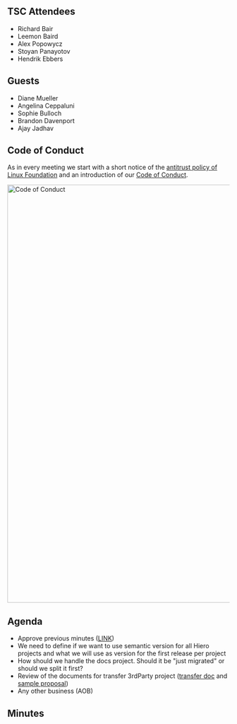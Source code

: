 ## TSC Attendees

- Richard Bair
- Leemon Baird
- Alex Popowycz
- Stoyan Panayotov
- Hendrik Ebbers

## Guests

- Diane Mueller
- Angelina Ceppaluni
- Sophie Bulloch
- Brandon Davenport
- Ajay Jadhav

## Code of Conduct

As in every meeting we start with a short notice of the [antitrust policy of Linux Foundation](https://www.linuxfoundation.org/legal/antitrust-policy)
and an introduction of our [Code of Conduct](https://www.lfdecentralizedtrust.org/code-of-conduct).

<img width="945" alt="Code of Conduct" src="https://github.com/user-attachments/assets/3a187bc9-65ae-461e-bb46-7ce0db8e32cf">

## Agenda

- Approve previous minutes ([LINK](https://github.com/hiero-ledger/tsc/pull/70))
- We need to define if we want to use semantic version for all Hiero projects and what we will use as version for the first release per project
- How should we handle the docs project. Should it be "just migrated" or should we split it first?
- Review of the documents for transfer 3rdParty project ([transfer doc](https://github.com/hiero-ledger/hiero/blob/main/howto-transfer.md) and [sample proposal](https://github.com/hiero-ledger/tsc/issues/67))
- Any other business (AOB)

## Minutes
